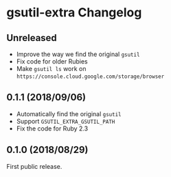 # gsutil-extra Changelog

## Unreleased

* Improve the way we find the original `gsutil`
* Fix code for older Rubies
* Make `gsutil ls` work on `https://console.cloud.google.com/storage/browser`

## 0.1.1 (2018/09/06)

* Automatically find the original `gsutil`
* Support `GSUTIL_EXTRA_GSUTIL_PATH`
* Fix the code for Ruby 2.3

## 0.1.0 (2018/08/29)

First public release.
